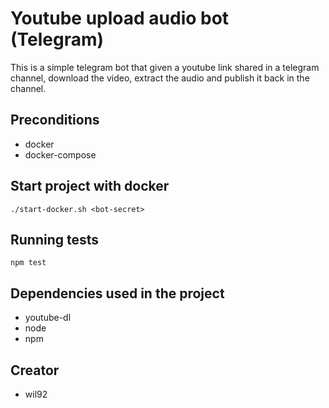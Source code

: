 # Youtube upload audio bot (Telegram)

This is a simple telegram bot that given a youtube link shared in a telegram channel, download the video, extract the
 audio and publish it back in the channel.

## Preconditions

- docker
- docker-compose

## Start project with docker

```
./start-docker.sh <bot-secret>
```

## Running tests

```
npm test
```

## Dependencies used in the project

- youtube-dl
- node
- npm

## Creator

- wil92
